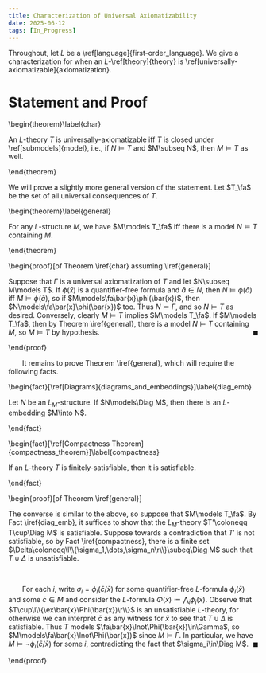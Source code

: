 ```yaml
---
title: Characterization of Universal Axiomatizability
date: 2025-06-12
tags: [In_Progress]
---
```


Throughout, let $L$ be a \ref[language]{first-order_language}. We give a characterization for when an $L$-\ref[theory]{theory} is \ref[universally-axiomatizable]{axiomatization}.

# Statement and Proof

\begin{theorem}\label{char}

An $L$-theory $T$ is universally-axiomatizable iff $T$ is closed under \ref[submodels]{model}, i.e., if $N\models T$ and $M\subseq N$, then $M\models T$ as well.

\end{theorem}

We will prove a slightly more general version of the statement. Let $T_\fa$ be the set of all universal consequences of $T$.

\begin{theorem}\label{general}

For any $L$-structure $M$, we have $M\models T_\fa$ iff there is a model $N\models T$ containing $M$.

\end{theorem}

<div class="space"></div>

\begin{proof}[of Theorem \iref{char} assuming \iref{general}]

Suppose that $\Gamma$ is a universal axiomatization of $T$ and let $N\subseq M\models T$. If $\phi(\bar{x})$ is a quantifier-free formula and $\bar{a}\in N$, then $N\models\phi(\bar{a})$ iff $M\models\phi(\bar{a})$, so if $M\models\fa\bar{x}\phi(\bar{x})$, then $N\models\fa\bar{x}\phi(\bar{x})$ too. Thus $N\models\Gamma$, and so $N\models T$ as desired. Conversely, clearly $M\models T$ implies $M\models T_\fa$. If $M\models T_\fa$, then by Theorem \iref{general}, there is a model $N\models T$ containing $M$, so $M\models T$ by hypothesis.<span style="float:right;">$\blacksquare$</span>

\end{proof}

<div class="space"></div>

&emsp;&emsp;It remains to prove Theorem \iref{general}, which will require the following facts.

\begin{fact}[\ref[Diagrams]{diagrams_and_embeddings}]\label{diag_emb}

Let $N$ be an $L_M$-structure. If $N\models\Diag M$, then there is an $L$-embedding $M\into N$.

\end{fact}

\begin{fact}[\ref[Compactness Theorem]{compactness_theorem}]\label{compactness}

If an $L$-theory $T$ is finitely-satisfiable, then it is satisfiable.

\end{fact}

<div class="space"></div>

\begin{proof}[of Theorem \iref{general}]

The converse is similar to the above, so suppose that $M\models T_\fa$. By Fact \iref{diag_emb}, it suffices to show that the $L_M$-theory $T'\coloneqq T\cup\Diag M$ is satisfiable. Suppose towards a contradiction that $T'$ is not satisfiable, so by Fact \iref{compactness}, there is a finite set $\Delta\coloneqq\l\\{\sigma_1,\dots,\sigma_n\r\\}\subeq\Diag M$ such that $T\cup\Delta$ is unsatisfiable.

<br>

&emsp;&emsp;For each $i$, write $\sigma_i=\phi_i(\bar{c}/\bar{x})$ for some quantifier-free $L$-formula $\phi_i(\bar{x})$ and some $\bar{c}\in M$ and consider the $L$-formula $\Phi(\bar{x})\coloneqq\bigwedge_i\phi_i(\bar{x})$. Observe that $T\cup\l\\{\ex\bar{x}\Phi(\bar{x})\r\\}$ is an unsatisfiable $L$-theory, for otherwise we can interpret $\bar{c}$ as any witness for $\bar{x}$ to see that $T\cup\Delta$ is satisfiable. Thus $T$ models $\fa\bar{x}\lnot\Phi(\bar{x})\in\Gamma$, so $M\models\fa\bar{x}\lnot\Phi(\bar{x})$ since $M\models\Gamma$. In particular, we have $M\models\lnot\phi_i(\bar{c}/\bar{x})$ for some $i$, contradicting the fact that $\sigma_i\in\Diag M$.<span style="float:right;">$\blacksquare$</span>

\end{proof}
